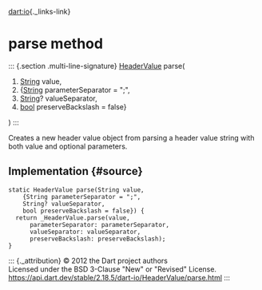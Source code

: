 [dart:io](../../dart-io/dart-io-library){._links-link}

parse method
============

::: {.section .multi-line-signature}
[HeaderValue](../headervalue-class) parse(

1.  [String](../../dart-core/string-class) value,
2.  {[String](../../dart-core/string-class) parameterSeparator = \";\",
3.  [String](../../dart-core/string-class)? valueSeparator,
4.  [bool](../../dart-core/bool-class) preserveBackslash = false}

)
:::

Creates a new header value object from parsing a header value string
with both value and optional parameters.

Implementation {#source}
--------------

``` {.language-dart data-language="dart"}
static HeaderValue parse(String value,
    {String parameterSeparator = ";",
    String? valueSeparator,
    bool preserveBackslash = false}) {
  return _HeaderValue.parse(value,
      parameterSeparator: parameterSeparator,
      valueSeparator: valueSeparator,
      preserveBackslash: preserveBackslash);
}
```

::: {._attribution}
© 2012 the Dart project authors\
Licensed under the BSD 3-Clause \"New\" or \"Revised\" License.\
<https://api.dart.dev/stable/2.18.5/dart-io/HeaderValue/parse.html>
:::
